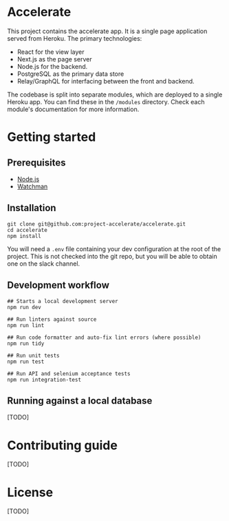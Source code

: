 Accelerate
===

This project contains the accelerate app. It is a single page application served from Heroku. The primary technologies:

* React for the view layer
* Next.js as the page server
* Node.js for the backend.
* PostgreSQL as the primary data store
* Relay/GraphQL for interfacing between the front and backend.

The codebase is split into separate modules, which are deployed to a single Heroku app. You can find these in the `/modules` directory. Check each module's documentation for more information.

Getting started
===

Prerequisites
---
* [Node.js](https://nodejs.org/)
* [Watchman](https://facebook.github.io/watchman/docs/install.html)

Installation
---
````
git clone git@github.com:project-accelerate/accelerate.git
cd accelerate
npm install
````

You will need a `.env` file containing your dev configuration at the root of the project. This is not checked into the git repo, but you will be able to obtain one on the slack channel.

Development workflow
---

````
## Starts a local development server
npm run dev

## Run linters against source
npm run lint

## Run code formatter and auto-fix lint errors (where possible)
npm run tidy

## Run unit tests
npm run test

## Run API and selenium acceptance tests
npm run integration-test
````

Running against a local database
---

[TODO]


Contributing guide
===

[TODO]


License
===

[TODO]